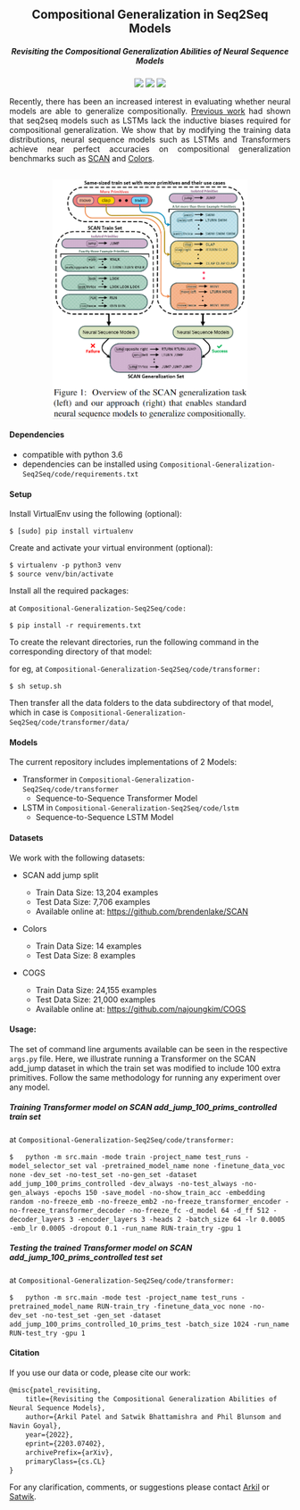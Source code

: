 <h2 align="center">
  Compositional Generalization in Seq2Seq Models
</h2>
<h5 align="center"> Revisiting the Compositional Generalization Abilities of Neural Sequence Models</h5>

<p align="center">
  <a href="https://www.2022.aclweb.org/"><img src="https://img.shields.io/badge/ACL-2022-blueviolet"></a>
  <a href="https://openreview.net/pdf?id=7lJpG58T5qy"><img src="http://img.shields.io/badge/Paper-PDF-red.svg"></a>
  <a href="https://github.com/arkilpatel/Compositional-Generalization-Seq2Seq/blob/main/LICENSE">
    <img src="https://img.shields.io/badge/License-MIT-green">
  </a>
</p>


<p style="text-align: justify;">
Recently, there has been an increased interest in evaluating whether neural models are able to generalize compositionally. <a href="https://arxiv.org/abs/1711.00350">Previous work</a> had shown that seq2seq models such as LSTMs lack the inductive biases required for compositional generalization. We show that by modifying the training data distributions, neural sequence models such as LSTMs and Transformers achieve near perfect accuracies on compositional generalization benchmarks such as <a href="https://arxiv.org/abs/1711.00350">SCAN</a> and <a href="https://arxiv.org/abs/1901.04587">Colors</a>.
</p>

<h2 align="center">
  <img align="center"  src="./images/Fig1.png" alt="..." width="350">
</h2>

####  Dependencies

- compatible with python 3.6
- dependencies can be installed using `Compositional-Generalization-Seq2Seq/code/requirements.txt`

#### Setup

Install VirtualEnv using the following (optional):

```shell
$ [sudo] pip install virtualenv
```

Create and activate your virtual environment (optional):

```shell
$ virtualenv -p python3 venv
$ source venv/bin/activate
```

Install all the required packages:

at `Compositional-Generalization-Seq2Seq/code:`

```shell
$ pip install -r requirements.txt
```

To create the relevant directories, run the following command in the corresponding directory of that model:

for eg, at `Compositional-Generalization-Seq2Seq/code/transformer:`

```shell
$ sh setup.sh
```

Then transfer all the data folders to the data subdirectory of that model, which in case is `Compositional-Generalization-Seq2Seq/code/transformer/data/`

#### Models

The current repository includes implementations of 2 Models:

- Transformer in `Compositional-Generalization-Seq2Seq/code/transformer`
  - Sequence-to-Sequence Transformer Model
- LSTM in `Compositional-Generalization-Seq2Seq/code/lstm`
  - Sequence-to-Sequence LSTM Model

#### Datasets

We work with the following datasets:

- SCAN add jump split
  - Train Data Size: 13,204 examples
  - Test Data Size: 7,706 examples
  - Available online at: https://github.com/brendenlake/SCAN

- Colors
  - Train Data Size: 14 examples
  - Test Data Size: 8 examples

- COGS
  - Train Data Size: 24,155 examples
  - Test Data Size: 21,000 examples
  - Available online at: https://github.com/najoungkim/COGS

#### Usage:

The set of command line arguments available can be seen in the respective `args.py` file. Here, we illustrate running a Transformer on the SCAN add_jump dataset in which the train set was modified to include 100 extra primitives. Follow the same methodology for running any experiment over any model.

##### Training Transformer model on SCAN add_jump_100_prims_controlled train set

at `Compositional-Generalization-Seq2Seq/code/transformer:`

```shell
$	python -m src.main -mode train -project_name test_runs -model_selector_set val -pretrained_model_name none -finetune_data_voc none -dev_set -no-test_set -no-gen_set -dataset add_jump_100_prims_controlled -dev_always -no-test_always -no-gen_always -epochs 150 -save_model -no-show_train_acc -embedding random -no-freeze_emb -no-freeze_emb2 -no-freeze_transformer_encoder -no-freeze_transformer_decoder -no-freeze_fc -d_model 64 -d_ff 512 -decoder_layers 3 -encoder_layers 3 -heads 2 -batch_size 64 -lr 0.0005 -emb_lr 0.0005 -dropout 0.1 -run_name RUN-train_try -gpu 1
```

##### Testing the trained Transformer model on SCAN add_jump_100_prims_controlled test set

at `Compositional-Generalization-Seq2Seq/code/transformer:`

```shell
$	python -m src.main -mode test -project_name test_runs -pretrained_model_name RUN-train_try -finetune_data_voc none -no-dev_set -no-test_set -gen_set -dataset add_jump_100_prims_controlled_10_prims_test -batch_size 1024 -run_name RUN-test_try -gpu 1
```

#### Citation

If you use our data or code, please cite our work:

```
@misc{patel_revisiting,
	title={Revisiting the Compositional Generalization Abilities of Neural Sequence Models}, 
	author={Arkil Patel and Satwik Bhattamishra and Phil Blunsom and Navin Goyal},
	year={2022},
	eprint={2203.07402},
	archivePrefix={arXiv},
	primaryClass={cs.CL}
}
```

For any clarification, comments, or suggestions please contact [Arkil](http://arkilpatel.github.io/) or [Satwik](https://satwikb.com/).